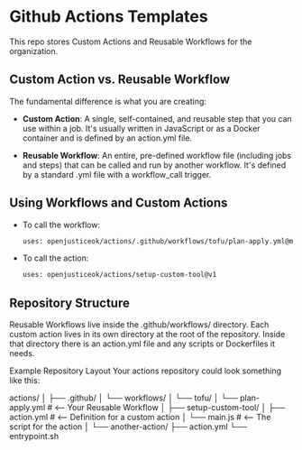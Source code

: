 # Github Actions Templates

This repo stores Custom Actions and Reusable Workflows for the organization.

## Custom Action vs. Reusable Workflow
The fundamental difference is what you are creating:

- **Custom Action**: A single, self-contained, and reusable step that you can use within a job. It's usually written in JavaScript or as a Docker container and is defined by an action.yml file.

- **Reusable Workflow**: An entire, pre-defined workflow file (including jobs and steps) that can be called and run by another workflow. It's defined by a standard .yml file with a workflow_call trigger.

## Using Workflows and Custom Actions

- To call the workflow:
  ```bash
  uses: openjusticeok/actions/.github/workflows/tofu/plan-apply.yml@main
  ```
- To call the action:
  ```bash
  uses: openjusticeok/actions/setup-custom-tool@v1
  ```

## Repository Structure

Reusable Workflows live inside the .github/workflows/ directory.
Each custom action lives in its own directory at the root of the repository. Inside that directory there is an action.yml file and any scripts or Dockerfiles it needs.

Example Repository Layout
Your actions repository could look something like this:

actions/
│
├── .github/
│   └── workflows/
│       └── tofu/
│           └── plan-apply.yml      # <-- Your Reusable Workflow
│
├── setup-custom-tool/
│   ├── action.yml                  # <-- Definition for a custom action
│   └── main.js                     # <-- The script for the action
│
└── another-action/
    ├── action.yml
    └── entrypoint.sh


